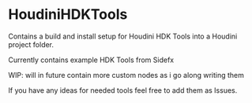 # HoudiniHDKTools
Contains a build and install setup for Houdini HDK Tools into a Houdini project folder.

Currently contains example HDK Tools from Sidefx 

WIP: will in future contain more custom nodes as i go along writing them

If you have any ideas for needed tools feel free to add them as Issues.
